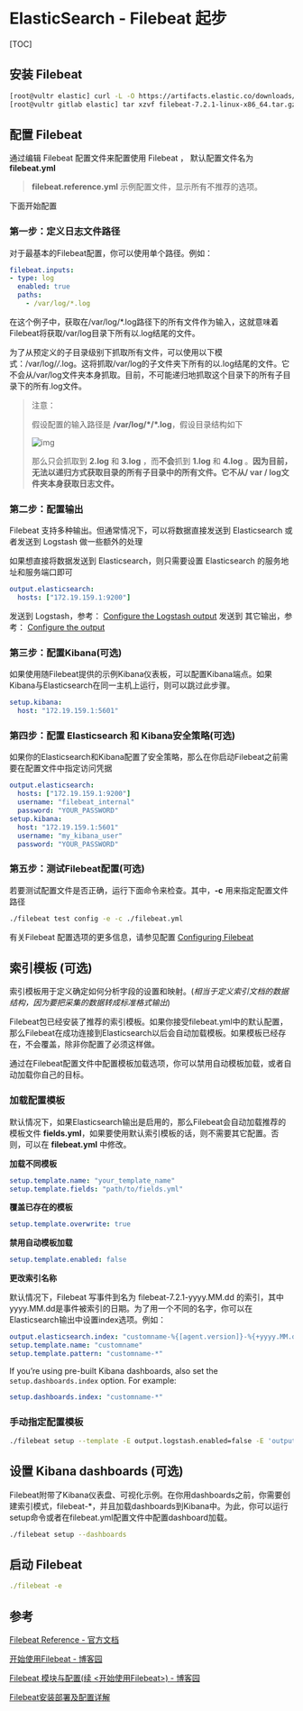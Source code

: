# ElasticSearch - Filebeat 起步

[TOC]



## 安装 Filebeat

```sh
[root@vultr elastic] curl -L -O https://artifacts.elastic.co/downloads/beats/filebeat/filebeat-7.2.1-linux-x86_64.tar.gz
[root@vultr gitlab elastic] tar xzvf filebeat-7.2.1-linux-x86_64.tar.gz
```



## 配置 Filebeat

通过编辑 Filebeat 配置文件来配置使用 Filebeat ， 默认配置文件名为 **filebeat.yml**

> **filebeat.reference.yml** 示例配置文件，显示所有不推荐的选项。

下面开始配置

### 第一步：定义日志文件路径

对于最基本的Filebeat配置，你可以使用单个路径。例如：

```yaml
filebeat.inputs:
- type: log
  enabled: true
  paths:
    - /var/log/*.log
```

在这个例子中，获取在/var/log/*.log路径下的所有文件作为输入，这就意味着Filebeat将获取/var/log目录下所有以.log结尾的文件。

为了从预定义的子目录级别下抓取所有文件，可以使用以下模式：/var/log/*/*.log。这将抓取/var/log的子文件夹下所有的以.log结尾的文件。它不会从/var/log文件夹本身抓取。目前，不可能递归地抓取这个目录下的所有子目录下的所有.log文件。

> 注意：
>
> 假设配置的输入路径是 **/var/log/\*/*.log**，假设目录结构如下
>
> ![img](https://images2018.cnblogs.com/blog/874963/201808/874963-20180808182426196-188738357.png)
>
> 那么只会抓取到 **2.log** 和 **3.log** ，而**不会**抓到 **1.log** 和 **4.log** 。**因为目前，无法以递归方式获取目录的所有子目录中的所有文件。它不从/ var / log文件夹本身获取日志文件。**



### 第二步：配置输出

Filebeat 支持多种输出。但通常情况下，可以将数据直接发送到 Elasticsearch 或者发送到 Logstash 做一些额外的处理

如果想直接将数据发送到 Elasticsearch，则只需要设置 Elasticsearch 的服务地址和服务端口即可

```yaml
output.elasticsearch:
  hosts: ["172.19.159.1:9200"]
```

发送到 Logstash，参考： [Configure the Logstash output](https://www.elastic.co/guide/en/beats/filebeat/7.2/logstash-output.html)
发送到 其它输出，参考： [Configure the output](https://www.elastic.co/guide/en/beats/filebeat/7.2/configuring-output.html)

### 第三步：配置Kibana(可选)

如果使用随Filebeat提供的示例Kibana仪表板，可以配置Kibana端点。如果Kibana与Elasticsearch在同一主机上运行，则可以跳过此步骤。

```yaml
setup.kibana:
  host: "172.19.159.1:5601"
```

### 第四步：配置 Elasticsearch 和 Kibana安全策略(可选)

如果你的Elasticsearch和Kibana配置了安全策略，那么在你启动Filebeat之前需要在配置文件中指定访问凭据

```yaml
output.elasticsearch:
  hosts: ["172.19.159.1:9200"]
  username: "filebeat_internal"
  password: "YOUR_PASSWORD" 
setup.kibana:
  host: "172.19.159.1:5601"
  username: "my_kibana_user"  
  password: "YOUR_PASSWORD"
```



### 第五步：测试Filebeat配置(可选)

若要测试配置文件是否正确，运行下面命令来检查。其中，**-c** 用来指定配置文件路径

```sh
./filebeat test config -e -c ./filebeat.yml
```



有关Filebeat 配置选项的更多信息，请参见配置 [Configuring Filebeat](https://www.elastic.co/guide/en/beats/filebeat/7.2/configuring-howto-filebeat.html)

## 索引模板 (可选)

索引模板用于定义确定如何分析字段的设置和映射。(*相当于定义索引文档的数据结构，因为要把采集的数据转成标准格式输出*)

Filebeat包已经安装了推荐的索引模板。如果你接受filebeat.yml中的默认配置，那么Filebeat在成功连接到Elasticsearch以后会自动加载模板。如果模板已经存在，不会覆盖，除非你配置了必须这样做。

通过在Filebeat配置文件中配置模板加载选项，你可以禁用自动模板加载，或者自动加载你自己的目标。

### 加载配置模板

默认情况下，如果Elasticsearch输出是启用的，那么Filebeat会自动加载推荐的模板文件 **fields.yml**，如果要使用默认索引模板的话，则不需要其它配置。否则，可以在 **filebeat.yml** 中修改。

**加载不同模板**

```yaml
setup.template.name: "your_template_name"
setup.template.fields: "path/to/fields.yml"
```

**覆盖已存在的模板**

```yaml
setup.template.overwrite: true
```

**禁用自动模板加载**

```yaml
setup.template.enabled: false
```

  **更改索引名称**

默认情况下，Filebeat 写事件到名为 filebeat-7.2.1-yyyy.MM.dd 的索引，其中yyyy.MM.dd是事件被索引的日期。为了用一个不同的名字，你可以在Elasticsearch输出中设置index选项。例如：

```yaml
output.elasticsearch.index: "customname-%{[agent.version]}-%{+yyyy.MM.dd}"
setup.template.name: "customname"
setup.template.pattern: "customname-*"
```

If you’re using pre-built Kibana dashboards, also set the `setup.dashboards.index` option. For example:

```yaml
setup.dashboards.index: "customname-*"
```



### 手动指定配置模板

```sh
./filebeat setup --template -E output.logstash.enabled=false -E 'output.elasticsearch.hosts=["localhost:9200"]'
```



## 设置 Kibana dashboards (可选)

Filebeat附带了Kibana仪表盘、可视化示例。在你用dashboards之前，你需要创建索引模式，filebeat-*，并且加载dashboards到Kibana中。为此，你可以运行setup命令或者在filebeat.yml配置文件中配置dashboard加载。

```sh
./filebeat setup --dashboards
```



## 启动 Filebeat

```yaml
./filebeat -e
```





## 参考

[Filebeat Reference - 官方文档](https://www.elastic.co/guide/en/beats/filebeat/current/index.html)

[开始使用Filebeat - 博客园](https://www.cnblogs.com/cjsblog/p/9445792.html)

[Filebeat 模块与配置(续 <开始使用Filebeat>) - 博客园](https://www.cnblogs.com/cjsblog/p/9495024.html)

[Filebeat安装部署及配置详解](https://cloud.tencent.com/developer/article/1006051)